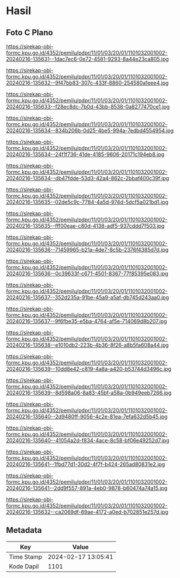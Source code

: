 # Hasil

## Foto C Plano

https://sirekap-obj-formc.kpu.go.id/4352/pemilu/pdpr/11/01/03/20/01/1101032001002-20240216-135631--1dac7ec6-0e72-4581-9293-8a44e23ca805.jpg

https://sirekap-obj-formc.kpu.go.id/4352/pemilu/pdpr/11/01/03/20/01/1101032001002-20240216-135632--9f47bb83-307c-433f-8860-254580a1eee4.jpg

https://sirekap-obj-formc.kpu.go.id/4352/pemilu/pdpr/11/01/03/20/01/1101032001002-20240216-135633--f28ec8dc-7b0d-43bb-8538-0a8277470ce1.jpg

https://sirekap-obj-formc.kpu.go.id/4352/pemilu/pdpr/11/01/03/20/01/1101032001002-20240216-135634--834b206b-0d25-4be5-994a-7edbd4554954.jpg

https://sirekap-obj-formc.kpu.go.id/4352/pemilu/pdpr/11/01/03/20/01/1101032001002-20240216-135634--24f1f736-41de-4185-9606-20171c194eb8.jpg

https://sirekap-obj-formc.kpu.go.id/4352/pemilu/pdpr/11/01/03/20/01/1101032001002-20240216-135634--db47fdde-53d3-42a4-862c-2bbaf400c39f.jpg

https://sirekap-obj-formc.kpu.go.id/4352/pemilu/pdpr/11/01/03/20/01/1101032001002-20240216-135635--02de5c9c-7784-4a5d-974d-5dcf5a021bd1.jpg

https://sirekap-obj-formc.kpu.go.id/4352/pemilu/pdpr/11/01/03/20/01/1101032001002-20240216-135635--fff00eae-c80d-4138-adf5-937cddd7f503.jpg

https://sirekap-obj-formc.kpu.go.id/4352/pemilu/pdpr/11/01/03/20/01/1101032001002-20240216-135636--71459965-b21a-4de7-8c5b-2376f4385d7d.jpg

https://sirekap-obj-formc.kpu.go.id/4352/pemilu/pdpr/11/01/03/20/01/1101032001002-20240216-135636--0c39633f-c671-4501-8367-77f85395e083.jpg

https://sirekap-obj-formc.kpu.go.id/4352/pemilu/pdpr/11/01/03/20/01/1101032001002-20240216-135637--352d235a-91be-45a9-a5af-db745d243aa0.jpg

https://sirekap-obj-formc.kpu.go.id/4352/pemilu/pdpr/11/01/03/20/01/1101032001002-20240216-135637--9f6fbe35-e5ba-4764-af5e-714069d8b207.jpg

https://sirekap-obj-formc.kpu.go.id/4352/pemilu/pdpr/11/01/03/20/01/1101032001002-20240216-135638--e1010db2-223b-4b36-8f26-a8b5fa608a44.jpg

https://sirekap-obj-formc.kpu.go.id/4352/pemilu/pdpr/11/01/03/20/01/1101032001002-20240216-135639--10dd8e42-c819-4a8a-a420-b53744d3496c.jpg

https://sirekap-obj-formc.kpu.go.id/4352/pemilu/pdpr/11/01/03/20/01/1101032001002-20240216-135639--8d598a06-8a83-45bf-a58a-0b949eeb7266.jpg

https://sirekap-obj-formc.kpu.go.id/4352/pemilu/pdpr/11/01/03/20/01/1101032001002-20240216-135640--2d9480ff-9056-4c2e-81ea-7efa632d5b45.jpg

https://sirekap-obj-formc.kpu.go.id/4352/pemilu/pdpr/11/01/03/20/01/1101032001002-20240216-135640--41054a2d-f834-4ace-8c58-bf06e49252d7.jpg

https://sirekap-obj-formc.kpu.go.id/4352/pemilu/pdpr/11/01/03/20/01/1101032001002-20240216-135641--1fbd77d1-30d2-4f7f-b424-265ad80831e2.jpg

https://sirekap-obj-formc.kpu.go.id/4352/pemilu/pdpr/11/01/03/20/01/1101032001002-20240216-135641--2dd9f557-891a-4eb0-9878-b60474a74a15.jpg

https://sirekap-obj-formc.kpu.go.id/4352/pemilu/pdpr/11/01/03/20/01/1101032001002-20240216-135632--ca2069df-89ae-4172-a0ed-b702851e257d.jpg


## Metadata

| Key        | Value               |
| ---------- | ------------------- |
| Time Stamp | 2024-02-17 13:05:41 |
| Kode Dapil | 1101                |



